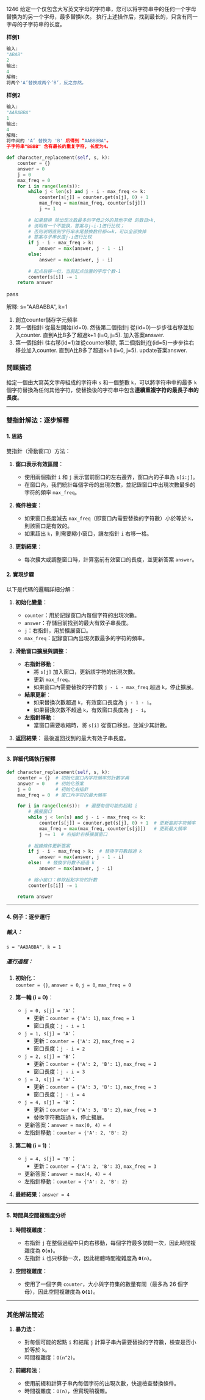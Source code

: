 1246
给定一个仅包含大写英文字母的字符串，您可以将字符串中的任何一个字母替换为的另一个字母，最多替换k次。 执行上述操作后，找到最长的，只含有同一字母的子字符串的长度。

**样例1**
```python
输入:
"ABAB"
2
输出:
4
解释:
将两个'A’替换成两个’B’，反之亦然。
```
**样例2**
```python
输入:
"AABABBA"
1
输出:
4
解释:
将中间的 'A’ 替换为 'B' 后得到 “AABBBBA"。
子字符串"BBBB" 含有最长的重复字符, 长度为4。
```


```python
def character_replacement(self, s, k):
	counter = {}
	answer = 0
	j = 0
	max_freq = 0
	for i in range(len(s)):
		while j < len(s) and j - i - max_freq <= k:
			counter[s[j]] = counter.get(s[j], 0) + 1 
			max_freq = max(max_freq, counter[s[j]])
			j += 1 
		
		# 如果替换 除出现次数最多的字母之外的其他字母 的数目>k,
		# 说明有一个不能换，答案与j-i-1进行比较；
		# 否则说明直到字符串末尾替换数目都<=k，可以全部换掉 
		# 答案与子串长度j-i进行比较
		if j - i - max_freq > k:
			answer = max(answer, j - 1 - i)
		else:
			answer = max(answer, j - i) 
			
		# 起点后移一位，当前起点位置的字母个数-1
		counter[s[i]] -= 1
	return answer
```
pass

解釋:   s="AABABBA", k=1
1. 創立counter儲存字元頻率
2. 第一個指針i 從最左開始(id=0). 然後第二個指針j 從(id=0)一步步往右移並加入counter. 直到A比B多了超過k+1 (i=0, j=5). 加入答案answer. 
3. 第一個指針i 往右移(id=1)並從counter移除, 第二個指針j在(id=5)一步步往右移並加入counter. 直到A比B多了超過k+1 (i=0, j=5). update答案answer. 

### **問題描述**

給定一個由大寫英文字母組成的字符串 `s` 和一個整數 `k`，可以將字符串中的最多 `k` 個字符替換為任何其他字符，使替換後的字符串中包含**連續重複字符的最長子串的長度**。

---

### **雙指針解法：逐步解釋**

#### **1. 思路**

雙指針（滑動窗口）方法：

1. **窗口表示有效區間**：
    
    - 使用兩個指針 `i` 和 `j` 表示當前窗口的左右邊界，窗口內的子串為 `s[i:j]`。
    - 在窗口內，我們統計每個字母的出現次數，並記錄窗口中出現次數最多的字符的頻率 `max_freq`。
2. **條件檢查**：
    
    - 如果窗口長度減去 `max_freq`（即窗口內需要替換的字符數）小於等於 `k`，則該窗口是有效的。
    - 如果超出 `k`，則需要縮小窗口，讓左指針 `i` 右移一格。
3. **更新結果**：
    
    - 每次擴大或調整窗口時，計算當前有效窗口的長度，並更新答案 `answer`。

#### **2. 實現步驟**

以下是代碼的邏輯詳細分解：

1. **初始化變量**：
    
    - `counter`：用於記錄窗口內每個字符的出現次數。
    - `answer`：存儲目前找到的最大有效子串長度。
    - `j`：右指針，用於擴展窗口。
    - `max_freq`：記錄窗口內出現次數最多的字符的頻率。
2. **滑動窗口擴展與調整**：
    
    - **右指針移動**：
        - 將 `s[j]` 加入窗口，更新該字符的出現次數。
        - 更新 `max_freq`。
        - 如果窗口內需要替換的字符數 `j - i - max_freq` 超過 `k`，停止擴展。
    - **結果更新**：
        - 如果替換次數超過 `k`，有效窗口長度為 `j - 1 - i`。
        - 如果替換次數不超過 `k`，有效窗口長度為 `j - i`。
    - **左指針移動**：
        - 當窗口需要收縮時，將 `s[i]` 從窗口移出，並減少其計數。
3. **返回結果**： 最後返回找到的最大有效子串長度。
    

---

#### **3. 詳細代碼執行解釋**
```python
def character_replacement(self, s, k):
    counter = {}  # 初始化窗口內字符頻率的計數字典
    answer = 0    # 初始化答案
    j = 0         # 初始化右指針
    max_freq = 0  # 窗口內字符的最大頻率

    for i in range(len(s)):  # 遍歷每個可能的起點 i
        # 擴展窗口
        while j < len(s) and j - i - max_freq <= k:
            counter[s[j]] = counter.get(s[j], 0) + 1  # 更新當前字符頻率
            max_freq = max(max_freq, counter[s[j]])   # 更新最大頻率
            j += 1  # 右指針右移擴展窗口
        
        # 根據條件更新答案
        if j - i - max_freq > k:  # 替換字符數超過 k
            answer = max(answer, j - 1 - i)
        else:  # 替換字符數不超過 k
            answer = max(answer, j - i)
        
        # 縮小窗口：移除起點字符的計數
        counter[s[i]] -= 1

    return answer

```

---

#### **4. 例子：逐步運行**

##### 輸入：

`s = "AABABBA", k = 1`

##### 運行過程：

1. **初始化**：  
    `counter = {}`, `answer = 0`, `j = 0`, `max_freq = 0`
    
2. **第一輪 (i = 0)**：
    
    - `j = 0, s[j] = 'A'`：
        - 更新：`counter = {'A': 1}`, `max_freq = 1`
        - 窗口長度：`j - i = 1`
    - `j = 1, s[j] = 'A'`：
        - 更新：`counter = {'A': 2}`, `max_freq = 2`
        - 窗口長度：`j - i = 2`
    - `j = 2, s[j] = 'B'`：
        - 更新：`counter = {'A': 2, 'B': 1}`, `max_freq = 2`
        - 窗口長度：`j - i = 3`
    - `j = 3, s[j] = 'A'`：
        - 更新：`counter = {'A': 3, 'B': 1}`, `max_freq = 3`
        - 窗口長度：`j - i = 4`
    - `j = 4, s[j] = 'B'`：
        - 更新：`counter = {'A': 3, 'B': 2}`, `max_freq = 3`
        - 替換字符數超過 `k`，停止擴展。
    - 更新答案：`answer = max(0, 4) = 4`
    - 左指針移動：`counter = {'A': 2, 'B': 2}`
3. **第二輪 (i = 1)**：
    
    - `j = 4, s[j] = 'B'`：
        - 更新：`counter = {'A': 2, 'B': 3}`, `max_freq = 3`
    - 更新答案：`answer = max(4, 4) = 4`
    - 左指針移動：`counter = {'A': 2, 'B': 2}`
4. **最終結果**：`answer = 4`
    

---

#### **5. 時間與空間複雜度分析**

1. **時間複雜度**：
    
    - 右指針 `j` 在整個過程中只向右移動，每個字符最多訪問一次，因此時間複雜度為 **`O(n)`**。
    - 左指針 `i` 也只移動一次，因此總體時間複雜度為 **`O(n)`**。
2. **空間複雜度**：
    
    - 使用了一個字典 `counter`，大小與字符集的數量有關（最多為 26 個字母），因此空間複雜度為 **`O(1)`**。

---

### **其他解法簡述**

1. **暴力法**：
    
    - 對每個可能的起點 `i` 和結尾 `j` 計算子串內需要替換的字符數，檢查是否小於等於 `k`。
    - 時間複雜度：`O(n^2)`。
2. **前綴和法**：
    
    - 使用前綴和計算子串內每個字符的出現次數，快速檢查替換條件。
    - 時間複雜度：`O(n)`，但實現稍複雜。